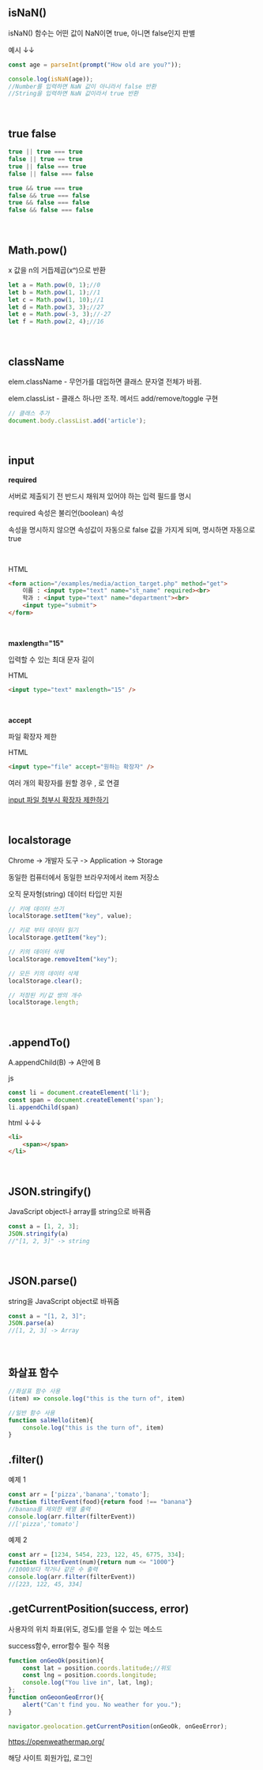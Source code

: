 ## isNaN()

isNaN() 함수는 어떤 값이 NaN이면 true, 아니면 false인지 판별

예시 ↓↓
```js
const age = parseInt(prompt("How old are you?"));

console.log(isNaN(age));
//Number를 입력하면 NaN 값이 아니라서 false 반환
//String을 입력하면 NaN 값이라서 true 반환
```

<br>

## true false

```js
true || true === true
false || true == true
true || false === true
false || false === false

true && true === true
false && true === false
true && false === false
false && false === false
```

<br>

## Math.pow()

x 값을 n의 거듭제곱(xⁿ)으로 반환

```js
let a = Math.pow(0, 1);//0
let b = Math.pow(1, 1);//1
let c = Math.pow(1, 10);//1
let d = Math.pow(3, 3);//27
let e = Math.pow(-3, 3);//-27
let f = Math.pow(2, 4);//16
```

<br>

## className

elem.className - 무언가를 대입하면 클래스 문자열 전체가 바뀜.

elem.classList - 클래스 하나만 조작. 메서드 add/remove/toggle 구현
```js
// 클래스 추가
document.body.classList.add('article');
```

<br>

## input

__required__

서버로 제출되기 전 반드시 채워져 있어야 하는 입력 필드를 명시

required 속성은 불리언(boolean) 속성

속성을 명시하지 않으면 속성값이 자동으로 false 값을 가지게 되며, 명시하면 자동으로 true 

<br>

HTML
```html
<form action="/examples/media/action_target.php" method="get">
    이름 : <input type="text" name="st_name" required><br>
    학과 : <input type="text" name="department"><br>
    <input type="submit">
</form>
```

<br>

__maxlength="15"__ 

입력할 수 있는 최대 문자 길이

HTML
```html
<input type="text" maxlength="15" />
```

<br>

__accept__ 

파일 확장자 제한

HTML
```html
<input type="file" accept="원하는 확장자" />
```

여러 개의 확장자를 원할 경우 , 로 연결

[input 파일 첨부시 확장자 제한하기](https://ssungkang.tistory.com/entry/html-input-%E1%84%91%E1%85%A1%E1%84%8B%E1%85%B5%E1%86%AF-%E1%84%8E%E1%85%A5%E1%86%B7%E1%84%87%E1%85%AE%E1%84%89%E1%85%B5-%E1%84%91%E1%85%A1%E1%84%8B%E1%85%B5%E1%86%AF-%E1%84%92%E1%85%AA%E1%86%A8%E1%84%8C%E1%85%A1%E1%86%BC%E1%84%8C%E1%85%A1-%E1%84%8C%E1%85%A6%E1%84%92%E1%85%A1%E1%86%AB%E1%84%92%E1%85%A1%E1%84%80%E1%85%B5?category=315283)

<br>

## localstorage

Chrome -> 개발자 도구 -> Application -> Storage

동일한 컴퓨터에서 동일한 브라우저에서 item 저장소

오직 문자형(string) 데이터 타입만 지원

```js
// 키에 데이터 쓰기
localStorage.setItem("key", value);

// 키로 부터 데이터 읽기
localStorage.getItem("key");

// 키의 데이터 삭제
localStorage.removeItem("key");

// 모든 키의 데이터 삭제
localStorage.clear();

// 저장된 키/값 쌍의 개수
localStorage.length;
```

<br>

## .appendTo()

A.appendChild(B) -> A안에 B

js
```js
const li = document.createElement('li');
const span = document.createElement('span');
li.appendChild(span)
```
html ↓↓↓
```html
<li>
    <span></span>
</li>
```

<br>

## JSON.stringify()

JavaScript object나 array를 string으로 바꿔줌

```js
const a = [1, 2, 3];
JSON.stringify(a)
//"[1, 2, 3]" -> string
```

<br>

## JSON.parse()

string을 JavaScript object로 바꿔줌

```js
const a = "[1, 2, 3]";
JSON.parse(a)
//[1, 2, 3] -> Array
```

<br>

## 화살표 함수
```js
//화살표 함수 사용
(item) => console.log("this is the turn of", item)

//일반 함수 사용
function salHello(item){
    console.log("this is the turn of", item)
}
```

## .filter()

예제 1
```js
const arr = ['pizza','banana','tomato'];
function filterEvent(food){return food !== "banana"}
//banana를 제외한 배열 출력
console.log(arr.filter(filterEvent))
//['pizza','tomato']
```

예제 2
```js
const arr = [1234, 5454, 223, 122, 45, 6775, 334];
function filterEvent(num){return num <= "1000"}
//1000보다 작거나 같은 수 출력
console.log(arr.filter(filterEvent))
//[223, 122, 45, 334]
```

## .getCurrentPosition(success, error)
사용자의 위치 좌표(위도, 경도)를 얻을 수 있는 메소드

success함수,  error함수 필수 적용
```js
function onGeoOk(position){
    const lat = position.coords.latitude;//위도
    const lng = position.coords.longitude;
    console.log("You live in", lat, lng);
};
function onGeoonGeoError(){
    alert("Can't find you. No weather for you.");
}

navigator.geolocation.getCurrentPosition(onGeoOk, onGeoError);
```

https://openweathermap.org/ 

해당 사이트 회원가입, 로그인